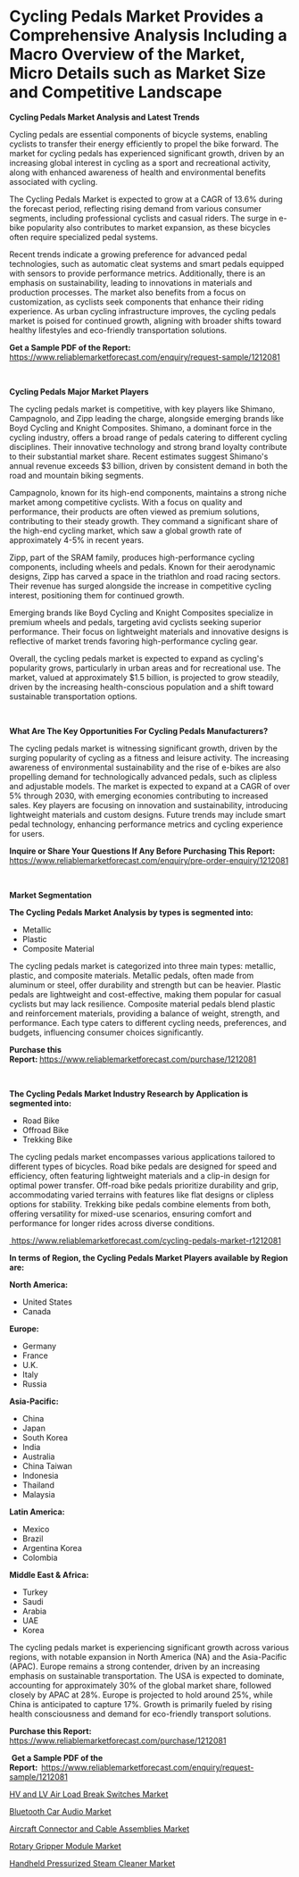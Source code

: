 <p><h1>Cycling Pedals Market Provides a Comprehensive Analysis Including a Macro Overview of the Market, Micro Details such as Market Size and Competitive Landscape</h1></p><p><strong>Cycling Pedals Market Analysis and Latest Trends</strong></p>
<p><p>Cycling pedals are essential components of bicycle systems, enabling cyclists to transfer their energy efficiently to propel the bike forward. The market for cycling pedals has experienced significant growth, driven by an increasing global interest in cycling as a sport and recreational activity, along with enhanced awareness of health and environmental benefits associated with cycling. </p><p>The Cycling Pedals Market is expected to grow at a CAGR of 13.6% during the forecast period, reflecting rising demand from various consumer segments, including professional cyclists and casual riders. The surge in e-bike popularity also contributes to market expansion, as these bicycles often require specialized pedal systems. </p><p>Recent trends indicate a growing preference for advanced pedal technologies, such as automatic cleat systems and smart pedals equipped with sensors to provide performance metrics. Additionally, there is an emphasis on sustainability, leading to innovations in materials and production processes. The market also benefits from a focus on customization, as cyclists seek components that enhance their riding experience. As urban cycling infrastructure improves, the cycling pedals market is poised for continued growth, aligning with broader shifts toward healthy lifestyles and eco-friendly transportation solutions.</p></p>
<p><strong>Get a Sample PDF of the Report:&nbsp;</strong> <a href="https://www.reliablemarketforecast.com/enquiry/request-sample/1212081?utm_campaign=1127&utm_medium=2&utm_source=Github&utm_content=ia&utm_term=06102024&utm_id=cycling-pedals">https://www.reliablemarketforecast.com/enquiry/request-sample/1212081</a></p>
<p>&nbsp;</p>
<p><strong>Cycling Pedals Major Market Players</strong></p>
<p><p>The cycling pedals market is competitive, with key players like Shimano, Campagnolo, and Zipp leading the charge, alongside emerging brands like Boyd Cycling and Knight Composites. Shimano, a dominant force in the cycling industry, offers a broad range of pedals catering to different cycling disciplines. Their innovative technology and strong brand loyalty contribute to their substantial market share. Recent estimates suggest Shimano's annual revenue exceeds $3 billion, driven by consistent demand in both the road and mountain biking segments.</p><p>Campagnolo, known for its high-end components, maintains a strong niche market among competitive cyclists. With a focus on quality and performance, their products are often viewed as premium solutions, contributing to their steady growth. They command a significant share of the high-end cycling market, which saw a global growth rate of approximately 4-5% in recent years.</p><p>Zipp, part of the SRAM family, produces high-performance cycling components, including wheels and pedals. Known for their aerodynamic designs, Zipp has carved a space in the triathlon and road racing sectors. Their revenue has surged alongside the increase in competitive cycling interest, positioning them for continued growth.</p><p>Emerging brands like Boyd Cycling and Knight Composites specialize in premium wheels and pedals, targeting avid cyclists seeking superior performance. Their focus on lightweight materials and innovative designs is reflective of market trends favoring high-performance cycling gear. </p><p>Overall, the cycling pedals market is expected to expand as cycling's popularity grows, particularly in urban areas and for recreational use. The market, valued at approximately $1.5 billion, is projected to grow steadily, driven by the increasing health-conscious population and a shift toward sustainable transportation options.</p></p>
<p>&nbsp;</p>
<p><strong>What Are The Key Opportunities For Cycling Pedals Manufacturers?</strong></p>
<p><p>The cycling pedals market is witnessing significant growth, driven by the surging popularity of cycling as a fitness and leisure activity. The increasing awareness of environmental sustainability and the rise of e-bikes are also propelling demand for technologically advanced pedals, such as clipless and adjustable models. The market is expected to expand at a CAGR of over 5% through 2030, with emerging economies contributing to increased sales. Key players are focusing on innovation and sustainability, introducing lightweight materials and custom designs. Future trends may include smart pedal technology, enhancing performance metrics and cycling experience for users.</p></p>
<p><strong>Inquire or Share Your Questions If Any Before Purchasing This Report:</strong> <a href="https://www.reliablemarketforecast.com/enquiry/pre-order-enquiry/1212081?utm_campaign=1127&utm_medium=2&utm_source=Github&utm_content=ia&utm_term=06102024&utm_id=cycling-pedals">https://www.reliablemarketforecast.com/enquiry/pre-order-enquiry/1212081</a></p>
<p>&nbsp;</p>
<p><strong>Market Segmentation</strong></p>
<p><strong>The Cycling Pedals Market Analysis by types is segmented into:</strong></p>
<p><ul><li>Metallic</li><li>Plastic</li><li>Composite Material</li></ul></p>
<p><p>The cycling pedals market is categorized into three main types: metallic, plastic, and composite materials. Metallic pedals, often made from aluminum or steel, offer durability and strength but can be heavier. Plastic pedals are lightweight and cost-effective, making them popular for casual cyclists but may lack resilience. Composite material pedals blend plastic and reinforcement materials, providing a balance of weight, strength, and performance. Each type caters to different cycling needs, preferences, and budgets, influencing consumer choices significantly.</p></p>
<p><strong>Purchase this Report:&nbsp;</strong><a href="https://www.reliablemarketforecast.com/purchase/1212081?utm_campaign=1127&utm_medium=2&utm_source=Github&utm_content=ia&utm_term=06102024&utm_id=cycling-pedals">https://www.reliablemarketforecast.com/purchase/1212081</a></p>
<p>&nbsp;</p>
<p><strong>The Cycling Pedals Market Industry Research by Application is segmented into:</strong></p>
<p><ul><li>Road Bike</li><li>Offroad Bike</li><li>Trekking Bike</li></ul></p>
<p><p>The cycling pedals market encompasses various applications tailored to different types of bicycles. Road bike pedals are designed for speed and efficiency, often featuring lightweight materials and a clip-in design for optimal power transfer. Off-road bike pedals prioritize durability and grip, accommodating varied terrains with features like flat designs or clipless options for stability. Trekking bike pedals combine elements from both, offering versatility for mixed-use scenarios, ensuring comfort and performance for longer rides across diverse conditions.</p></p>
<p><a href="https://www.reliablemarketforecast.com/cycling-pedals-market-r1212081?utm_campaign=1127&utm_medium=2&utm_source=Github&utm_content=ia&utm_term=06102024&utm_id=cycling-pedals">&nbsp;https://www.reliablemarketforecast.com/cycling-pedals-market-r1212081</a></p>
<p><strong>In terms of Region, the Cycling Pedals Market Players available by Region are:</strong></p>
<p>
    <p> <strong> North America: </strong>
        <ul>
            <li>United States</li>
            <li>Canada</li>
        </ul>
        </p> 
    <p> <strong> Europe: </strong>
        <ul>
            <li>Germany</li>
            <li>France</li>
            <li>U.K.</li>
            <li>Italy</li>
            <li>Russia</li>
        </ul>
        </p> 
    <p> <strong> Asia-Pacific: </strong>
        <ul>
            <li>China</li>
            <li>Japan</li>
            <li>South Korea</li>
            <li>India</li>
            <li>Australia</li>
            <li>China Taiwan</li>
            <li>Indonesia</li>
            <li>Thailand</li>
            <li>Malaysia</li>
        </ul>
        </p> 
    <p> <strong> Latin America: </strong>
        <ul>
            <li>Mexico</li>
            <li>Brazil</li>
            <li>Argentina Korea</li>
            <li>Colombia</li>
        </ul>
        </p> 
    <p> <strong> Middle East & Africa: </strong>
        <ul>
            <li>Turkey</li>
            <li>Saudi</li>
            <li>Arabia</li>
            <li>UAE</li>
            <li>Korea</li>
        </ul>
    </p>
    </p>
<p><p>The cycling pedals market is experiencing significant growth across various regions, with notable expansion in North America (NA) and the Asia-Pacific (APAC). Europe remains a strong contender, driven by an increasing emphasis on sustainable transportation. The USA is expected to dominate, accounting for approximately 30% of the global market share, followed closely by APAC at 28%. Europe is projected to hold around 25%, while China is anticipated to capture 17%. Growth is primarily fueled by rising health consciousness and demand for eco-friendly transport solutions.</p></p>
<p><strong>Purchase this Report: </strong><a href="https://www.reliablemarketforecast.com/purchase/1212081?utm_campaign=1127&utm_medium=2&utm_source=Github&utm_content=ia&utm_term=06102024&utm_id=cycling-pedals">https://www.reliablemarketforecast.com/purchase/1212081</a></p>
<p>&nbsp;<strong>Get a Sample PDF of the Report:&nbsp;&nbsp;</strong><a href="https://www.reliablemarketforecast.com/enquiry/request-sample/1212081?utm_campaign=1127&utm_medium=2&utm_source=Github&utm_content=ia&utm_term=06102024&utm_id=cycling-pedals">https://www.reliablemarketforecast.com/enquiry/request-sample/1212081</a></p>
<p><strong></strong></p>
<p><p><a href="https://github.com/RoccoManning/Market-Research-Report-List-7/blob/main/hv-and-lv-air-load-break-switches-market.md?utm_campaign=1127&utm_medium=2&utm_source=Github&utm_content=ia&utm_term=06102024&utm_id=cycling-pedals">HV and LV Air Load Break Switches Market</a></p><p><a href="https://www.linkedin.com/pulse/bluetooth-car-audio-market-outlook-current-assessment-future-fbt7e?utm_campaign=1127&utm_medium=2&utm_source=Github&utm_content=ia&utm_term=06102024&utm_id=cycling-pedals">Bluetooth Car Audio Market</a></p><p><a href="https://issuu.com/reportprime-2/docs/aircraft-connector-and-cable-assemb_a62db4cbece0ec?utm_campaign=1127&utm_medium=2&utm_source=Github&utm_content=ia&utm_term=06102024&utm_id=cycling-pedals">Aircraft Connector and Cable Assemblies Market</a></p><p><a href="https://github.com/AnamariaOsmani252/Market-Research-Report-List-1/blob/main/rotary-gripper-module-market.md?utm_campaign=1127&utm_medium=2&utm_source=Github&utm_content=ia&utm_term=06102024&utm_id=cycling-pedals">Rotary Gripper Module Market</a></p><p><a href="https://www.linkedin.com/pulse/strategic-market-insights-global-handheld-pressurized-steam-tbpsc?utm_campaign=1127&utm_medium=2&utm_source=Github&utm_content=ia&utm_term=06102024&utm_id=cycling-pedals">Handheld Pressurized Steam Cleaner Market</a></p></p>